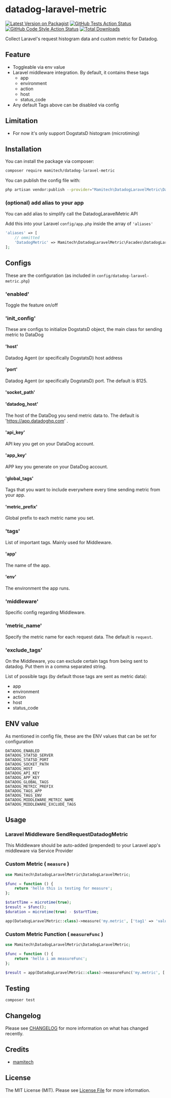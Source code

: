 # datadog-laravel-metric

[![Latest Version on Packagist](https://img.shields.io/packagist/v/mamitech/datadog-laravel-metric.svg?style=flat-square)](https://packagist.org/packages/mamitech/datadog-laravel-metric)
[![GitHub Tests Action Status](https://img.shields.io/github/actions/workflow/status/mamitech/datadog-laravel-metric/run-tests.yml?branch=main&label=tests&style=flat-square)](https://github.com/mamitech/datadog-laravel-metric/actions?query=workflow%3Arun-tests+branch%3Amain)
[![GitHub Code Style Action Status](https://img.shields.io/github/actions/workflow/status/mamitech/datadog-laravel-metric/fix-php-code-style-issues.yml?branch=main&label=code%20style&style=flat-square)](https://github.com/mamitech/datadog-laravel-metric/actions?query=workflow%3A"Fix+PHP+code+style+issues"+branch%3Amain)
[![Total Downloads](https://img.shields.io/packagist/dt/mamitech/datadog-laravel-metric.svg?style=flat-square)](https://packagist.org/packages/mamitech/datadog-laravel-metric)

Collect Laravel's request histogram data and custom metric for Datadog.

## Feature

- Toggleable via env value
- Laravel middleware integration. By default, it contains these tags
    - app
    - environment
    - action
    - host
    - status_code
- Any default Tags above can be disabled via config

## Limitation

- For now it's only support DogstatsD histogram (microtiming)

## Installation

You can install the package via composer:

```bash
composer require mamitech/datadog-laravel-metric
```

You can publish the config file with:

```bash
php artisan vendor:publish --provider="Mamitech\DatadogLaravelMetric\DatadogLaravelMetricServiceProvider"
```

### (optional) add alias to your app

You can add alias to simplify call the DatadogLaravelMetric API

Add this into your Laravel `config/app.php` inside the array of `'aliases'`
```php
'aliases' => [
    // ommitted
    'DatadogMetric' => Mamitech\DatadogLaravelMetric\Facades\DatadogLaravelMetric::class,
];
```

## Configs

These are the configuration (as included in `config/datadog-laravel-metric.php`)

### 'enabled' 

Toggle the feature on/off

### 'init_config' 

These are configs to initialize DogstatsD object, the main class for sending metric to DataDog

#### 'host' 

Datadog Agent (or specifically DogstatsD) host address

#### 'port' 

Datadog Agent (or specifically DogstatsD) port. The default is 8125.

#### 'socket_path' 



#### 'datadog_host' 

The host of the DataDog you send metric data to. The default is 'https://app.datadoghq.com' .

#### 'api_key' 

API key you get on your DataDog account.

#### 'app_key' 

APP key you generate on your DataDog account.

#### 'global_tags' 

Tags that you want to include everywhere every time sending metric from your app.

#### 'metric_prefix' 

Global prefix to each metric name you set.

### 'tags' 

List of important tags. Mainly used for Middleware.

#### 'app' 

The name of the app.

#### 'env' 

The environment the app runs.

### 'middleware' 

Specific config regarding Middleware.

### 'metric_name' 

Specify the metric name for each request data. The default is `request`.

### 'exclude_tags' 

On the Middleware, you can exclude certain tags from being sent to datadog. Put them in a comma separated string.

List of possible tags (by default those tags are sent as metric data):

- app
- environment
- action
- host
- status_code

## ENV value

As mentioned in config file, these are the ENV values that can be set for configuration

```
DATADOG_ENABLED
DATADOG_STATSD_SERVER
DATADOG_STATSD_PORT
DATADOG_SOCKET_PATH
DATADOG_HOST
DATADOG_API_KEY
DATADOG_APP_KEY
DATADOG_GLOBAL_TAGS
DATADOG_METRIC_PREFIX
DATADOG_TAGS_APP
DATADOG_TAGS_ENV
DATADOG_MIDDLEWARE_METRIC_NAME
DATADOG_MIDDLEWARE_EXCLUDE_TAGS
```

## Usage

### Laravel Middleware SendRequestDatadogMetric

This Middleware should be auto-added (prepended) to your Laravel app's middleware via Service Provider

### Custom Metric ( `measure` )

```php
use Mamitech\DatadogLaravelMetric\DatadogLaravelMetric;

$func = function () {
    return 'hello this is testing for measure';
};

$startTime = microtime(true);
$result = $func();
$duration = microtime(true) - $startTime;

app(DatadogLaravelMetric::class)->measure('my.metric', ['tag1' => 'value1', 'tag2' => 'value2'], $duration);
```

### Custom Metric Function ( `measureFunc` )

```php
use Mamitech\DatadogLaravelMetric\DatadogLaravelMetric;

$func = function () {
    return 'hello i am measureFunc';
};

$result = app(DatadogLaravelMetric::class)->measureFunc('my.metric', ['tag1' => 'value1', 'tag2' => 'value2'], $func);
```

## Testing

```bash
composer test
```

## Changelog

Please see [CHANGELOG](CHANGELOG.md) for more information on what has changed recently.

## Credits

- [mamitech](https://github.com/mamitech)

## License

The MIT License (MIT). Please see [License File](LICENSE.md) for more information.
